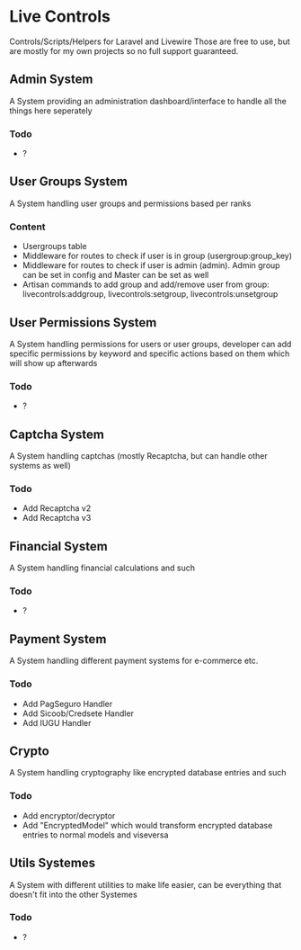 # Live Controls
 Controls/Scripts/Helpers for Laravel and Livewire
 Those are free to use, but are mostly for my own projects so no full support guaranteed.

## Admin System
A System providing an administration dashboard/interface to handle all the things here seperately

### Todo
- ?


## User Groups System
A System handling user groups and permissions based per ranks

### Content
- Usergroups table
- Middleware for routes to check if user is in group (usergroup:group_key)
- Middleware for routes to check if user is admin (admin). Admin group can be set in config and Master can be set as well
- Artisan commands to add group and add/remove user from group: livecontrols:addgroup, livecontrols:setgroup, livecontrols:unsetgroup


## User Permissions System
A System handling permissions for users or user groups, developer can add specific permissions by keyword and specific actions based on them which will show up afterwards

### Todo
- ?


## Captcha System
A System handling captchas (mostly Recaptcha, but can handle other systems as well)

### Todo
- Add Recaptcha v2
- Add Recaptcha v3


## Financial System
A System handling financial calculations and such

### Todo
- ?


## Payment System
A System handling different payment systems for e-commerce etc.

### Todo
- Add PagSeguro Handler
- Add Sicoob/Credsete Handler
- Add IUGU Handler


## Crypto
A System handling cryptography like encrypted database entries and such

### Todo
- Add encryptor/decryptor
- Add "EncryptedModel" which would transform encrypted database entries to normal models and viseversa


## Utils Systemes
A System with different utilities to make life easier, can be everything that doesn't fit into the other Systemes

### Todo
- ?